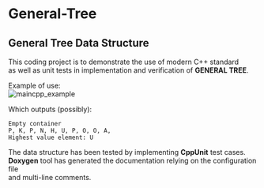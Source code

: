 # General-Tree

## General Tree Data Structure

This coding project is to demonstrate the use of modern C++ standard  
as well as unit tests in implementation and verification of **GENERAL TREE**.  

Example of use:  
![maincpp_example](https://i.imgur.com/R1I99j9.png)

Which outputs (possibly):  
```
Empty container
P, K, P, N, H, U, P, O, O, A, 
Highest value element: U
```
  
The data structure has been tested by implementing **CppUnit** test cases.  
**Doxygen** tool has generated the documentation relying on the configuration file  
and multi-line comments.
